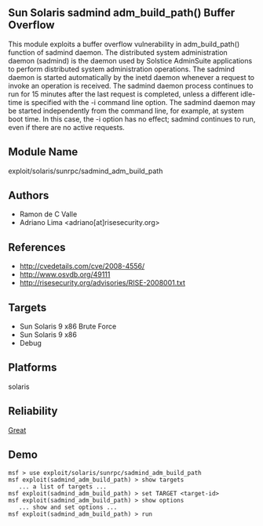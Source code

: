 ## Sun Solaris sadmind adm_build_path() Buffer Overflow

This module exploits a buffer overflow vulnerability in 
adm_build_path() function of sadmind daemon. The distributed 
system administration daemon (sadmind) is the daemon used by 
Solstice AdminSuite applications to perform distributed 
system administration operations. The sadmind daemon is 
started automatically by the inetd daemon whenever a request 
to invoke an operation is received. The sadmind daemon 
process continues to run for 15 minutes after the last 
request is completed, unless a different idle-time is 
specified with the -i command line option. The sadmind 
daemon may be started independently from the command line, 
for example, at system boot time. In this case, the -i 
option has no effect; sadmind continues to run, even if 
there are no active requests.


## Module Name
exploit/solaris/sunrpc/sadmind_adm_build_path

## Authors
* Ramon de C Valle
* Adriano Lima <adriano[at]risesecurity.org>


## References
* http://cvedetails.com/cve/2008-4556/
* http://www.osvdb.org/49111
* http://risesecurity.org/advisories/RISE-2008001.txt



## Targets
* Sun Solaris 9 x86 Brute Force
* Sun Solaris 9 x86
* Debug


## Platforms
solaris

## Reliability
[Great](https://github.com/rapid7/metasploit-framework/wiki/Exploit-Ranking)

## Demo

```
msf > use exploit/solaris/sunrpc/sadmind_adm_build_path
msf exploit(sadmind_adm_build_path) > show targets
   ... a list of targets ...
msf exploit(sadmind_adm_build_path) > set TARGET <target-id>
msf exploit(sadmind_adm_build_path) > show options
   ... show and set options ...
msf exploit(sadmind_adm_build_path) > run
```
    
    